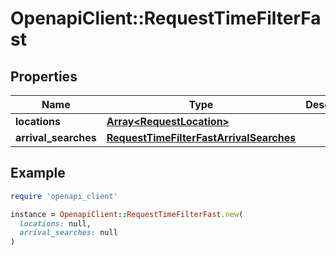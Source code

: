 # OpenapiClient::RequestTimeFilterFast

## Properties

| Name | Type | Description | Notes |
| ---- | ---- | ----------- | ----- |
| **locations** | [**Array&lt;RequestLocation&gt;**](RequestLocation.md) |  |  |
| **arrival_searches** | [**RequestTimeFilterFastArrivalSearches**](RequestTimeFilterFastArrivalSearches.md) |  |  |

## Example

```ruby
require 'openapi_client'

instance = OpenapiClient::RequestTimeFilterFast.new(
  locations: null,
  arrival_searches: null
)
```

